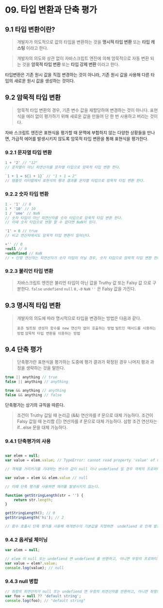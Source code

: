 # 09. 타입 변환과 단축 평가

## 9.1 타입 변환이란?

> 개발자가 의도적으로 값의 타입을 변환하는 것을 **명시적 타입 변환** 또는 **타입 캐스팅** 이라고 한다.

> 개발자의 의도와 상관 없이 자바스크립트 엔진에 의해 암묵적으로 자동 변환 되는 것을 **암묵적 타입 변환** 또는 **타입 강제 변환** 이라고 한다.

타입변환은 기존 원시 값을 직접 변경하는 것이 아니라, 기존 원시 값을 사용해 다른 타입의 새로운 원시 값을 생성하는 것이다.

## 9.2 암묵적 타입 변환

> 암묵적 타입 변환의 경우, 기존 변수 값을 재할당하여 변경하는 것이 아니다. 
> 표현식을 에러 없이 평가하기 위해 새로운 값을 만들어 단 한 번 사용하고 버리는 것이다.

자바 스크립트 엔진은 표현식을 평가할 때 문맥에 부합하지 않는 다양한 상황들을 만나면, 가급적 에어를 발생시키지 않도록 암묵적 타입 변환을 통해 표현식을 평가한다.

### 9.2.1 문자열 타입 변환

```js
1 + '2' // "12"
// 문자열이 아닌 피연산자를 문자열 타입으로 암묵적 타입 변환 한다.

`1 + 1 = ${1 + 1}` // "1 + 1 = 2"
// 템플릿 리터럴에서 표현식의 평과 결과를 문자열 타입으로 암묵적 타입 변환 한다.
```

### 9.2.2 숫자 타입 변환

```js
1 - '1' // 0
1 * '10' // 10
1 / 'ome' // NaN
// 숫자 타입이 아닌 피연산자를 숫자 타입으로 암묵적 타입 변환 한다.
// 이때 숫자 타입으로 변환 할 수 없다면 NaN이 된다.

'1' > 0 // true
// 비교 연산자에서도 암묵적 타입 변환이 일어난다.

+'' // 0
+null // 0
+undefined // NaN
// + 단항 연산자는 피연산자가 숫자 타입이 아닐 경우, 숫자 타입으로 암묵적 타입 변환 한다.
```

### 9.2.3 불리언 타입 변환

> 자바스크립트 엔진은 불리언 타입이 아닌 값을 Truthy 값 또는 Falsy 값 으로 구분한다.
> `false` `undefiend` `null` `0,-0` `NaN` `''` 은 Falsy 값을 가진다.

## 9.3 명시적 타입 변환

> 개발자의 의도에 따라 명시적으로 타입을 변경하는 방법은 다음과 같다.
> 
> `표준 빌트링 샌성자 함수를 new 연산자 없이 호출하는 방법`
> `빌트인 매서드를 사용하는 방법`
> `암묵적 타입 변환을 이용하는 방법`


## 9.4 단축 평가

> 단축평가란 표현식을 평가하는 도중에 평가 결과가 확정된 경우 나머지 평과 과정을 생략하는 것을 말한다.

```js
true || anything // true
false || anything // anything

true && anything // anything
false && anything // false
```

단축평가는 상기의 규칙을 따른다.

> 조건이 Truthy 값일 때 논리곱 (&&) 연산자를 if 문으로 대체 가능하다.
> 조건이 Falsy 값일 때 논리합 (||) 연산자를 if 문으로 대체 가능하다.
> 삼항 조건 연산자는 if...else 문을 대체 가능하다.

### 9.4.1 단축평가의 사용

```js

var elem = null;
var value = elem.value; // TypeError: cannot read property 'value' of null

// 객체를 가리키기를 기대하는 변수의 값이 null 이나 undefiend 일 경우 객체의 프로퍼티를 참조하면 타입 에러가 발생한다.

var value = elem && elem.value // null

// 이때 단축 평가를 사용하면 에러를 발생시키지 않는다.

function getStringLength(str = '') {
    return str.length;
}

getStringLength(); // 0
getStringLength('hi'); // 2

// 함수 호출시 단축 평가를 사용해 매개변수의 기본값을 지정하면  undefiend 로 인해 발생할 수 있는 에러를 방지한다.
```

### 9.4.2 옵셔널 체이닝

```js 
var elem = null;

// elem 이 null 또는 undefiend 면 undefiend 를 반환하고, 아니면 우항의 프로퍼티 참조를 이어간다.
var value = elem?.value;
console.log(value); // null
```

### 9.4.3 null 병합

```js
// 좌항의 피연산자가 null 또는 undefiend 면 우항의 피연산자를 반환하고, 아니면 좌항의 피연산자를 반환한다.
var foo = null ?? 'default string';
console.log(foo); // "default string"
```